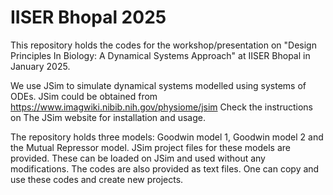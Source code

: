 # IISER Bhopal 2025
This repository holds the codes for the workshop/presentation on "Design Principles In Biology: A Dynamical Systems Approach" at IISER Bhopal in January 2025.

We use JSim to simulate dynamical systems modelled using systems of ODEs. 
JSim could be obtained from https://www.imagwiki.nibib.nih.gov/physiome/jsim
Check the instructions on The JSim website for installation and usage.

The repository holds three models: Goodwin model 1, Goodwin model 2 and the Mutual Repressor model.
JSim project files for these models are provided. These can be loaded on JSim and used without any modifications.
The codes are also provided as text files. One can copy and use these codes and create new projects.



